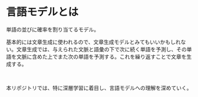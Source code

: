 # 言語モデルとは

単語の並びに確率を割り当てるモデル。

基本的には文章生成に使われるので、文章生成モデルとみてもいいかもしれない。文章生成では、与えられた文脈と語彙の下で次に続く単語を予測し、その単語を文脈に含めた上でまた次の単語を予測する。これを繰り返すことで文章を生成する。

<br>

本リポジトリでは、特に深層学習に着目し、言語モデルへの理解を深めていく。